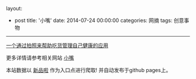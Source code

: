 layout: 
  - post 
title: '小嘴' 
date: 2014-07-24 00:00:00 
categories: 网摘 
tags: 创意事物 
---

<a href="http://xinpinla.com/product/251" title="查看产品详情">
								一个通过拍照来帮助吃货管理自己健康的应用							</a>  

更多详情请参考相关网站 [小嘴](http://www.zuijiao.net/health/app)  

本站数据以 [新品啦](http://xinpinla.com/) 作为入口点进行爬取! 并自动发布于github pages上。  
